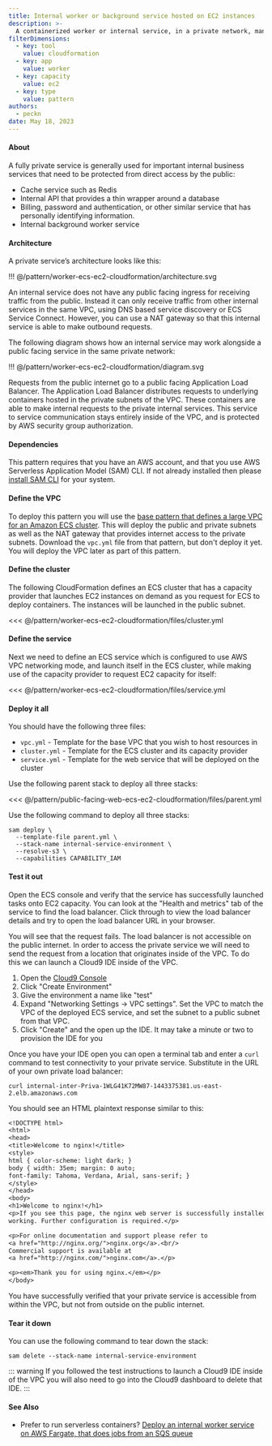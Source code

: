 ```yaml
---
title: Internal worker or background service hosted on EC2 instances
description: >-
  A containerized worker or internal service, in a private network, managed by EC2, hosted on EC2 capacity.
filterDimensions:
  - key: tool
    value: cloudformation
  - key: app
    value: worker
  - key: capacity
    value: ec2
  - key: type
    value: pattern
authors:
  - peckn
date: May 18, 2023
---
```


#### About

A fully private service is generally used for important internal business services that need to be protected from direct access by the public:

- Cache service such as Redis
- Internal API that provides a thin wrapper around a database
- Billing, password and authentication, or other similar service that has personally identifying information.
- Internal background worker service

#### Architecture

A private service’s architecture looks like this:

!!! @/pattern/worker-ecs-ec2-cloudformation/architecture.svg

An internal service does not have any public facing ingress for receiving traffic from the public. Instead it can only receive traffic from other internal services in the same VPC, using DNS based service discovery or ECS Service Connect. However, you can use a NAT gateway so that this internal service is able to make outbound requests.

The following diagram shows how an internal service may work alongside a public facing service in the same private network:

!!! @/pattern/worker-ecs-ec2-cloudformation/diagram.svg

Requests from the public internet go to a public facing Application Load Balancer. The Application Load Balancer distributes requests to underlying containers hosted in the private subnets of the VPC. These containers are able to make internal requests to the private internal services. This service to service communication stays entirely inside of the VPC, and is protected by AWS security group authorization.

#### Dependencies

This pattern requires that you have an AWS account, and that you use AWS Serverless Application Model (SAM) CLI. If not already installed then please [install SAM CLI](https://docs.aws.amazon.com/serverless-application-model/latest/developerguide/install-sam-cli.html) for your system.

#### Define the VPC

To deploy this pattern you will use the [base pattern that defines a large VPC for an Amazon ECS cluster](/large-vpc-for-amazon-ecs-cluster). This will deploy the public and private subnets as well as the NAT gateway that provides internet access to the private subnets. Download the `vpc.yml` file from that pattern, but don't deploy it yet. You will deploy the VPC later as part of this pattern.

#### Define the cluster

The following CloudFormation defines an ECS cluster that has a capacity provider that launches EC2 instances on demand as you request for ECS to deploy containers. The instances will be launched in the public subnet.

<<< @/pattern/worker-ecs-ec2-cloudformation/files/cluster.yml

#### Define the service

Next we need to define an ECS service which is configured to use AWS VPC networking mode, and launch itself in the ECS cluster, while making use of the capacity provider to request EC2 capacity for itself:

<<< @/pattern/worker-ecs-ec2-cloudformation/files/service.yml

#### Deploy it all

You should have the following three files:

- `vpc.yml` - Template for the base VPC that you wish to host resources in
- `cluster.yml` - Template for the ECS cluster and its capacity provider
- `service.yml` - Template for the web service that will be deployed on the cluster

Use the following parent stack to deploy all three stacks:

<<< @/pattern/public-facing-web-ecs-ec2-cloudformation/files/parent.yml

Use the following command to deploy all three stacks:

```shell
sam deploy \
  --template-file parent.yml \
  --stack-name internal-service-environment \
  --resolve-s3 \
  --capabilities CAPABILITY_IAM
```

#### Test it out

Open the ECS console and verify that the service has successfully launched tasks onto EC2 capacity. You can look at the "Health and metrics" tab of the service to find the load balancer. Click through to view the load balancer details and try to open the load balancer URL in your browser.

You will see that the request fails. The load balancer is not accessible on the public internet. In order to access the private service we will need to send the request from a location that originates inside of the VPC. To do this we can launch a Cloud9 IDE inside of the VPC.

1. Open the [Cloud9 Console](https://console.aws.amazon.com/cloud9control/home)
2. Click "Create Environment"
3. Give the environment a name like "test"
4. Expand "Networking Settings -> VPC settings". Set the VPC to match the VPC of the deployed ECS service, and set the subnet to a public subnet from that VPC.
5. Click "Create" and the open up the IDE. It may take a minute or two to provision the IDE for you

Once you have your IDE open you can open a terminal tab and enter a `curl` command to test connectivity to your private service. Substitute in the URL of your own private load balancer:

```
curl internal-inter-Priva-1WLG41K72MW87-1443375381.us-east-2.elb.amazonaws.com
```

You should see an HTML plaintext response similar to this:

```txt
<!DOCTYPE html>
<html>
<head>
<title>Welcome to nginx!</title>
<style>
html { color-scheme: light dark; }
body { width: 35em; margin: 0 auto;
font-family: Tahoma, Verdana, Arial, sans-serif; }
</style>
</head>
<body>
<h1>Welcome to nginx!</h1>
<p>If you see this page, the nginx web server is successfully installed and
working. Further configuration is required.</p>

<p>For online documentation and support please refer to
<a href="http://nginx.org/">nginx.org</a>.<br/>
Commercial support is available at
<a href="http://nginx.com/">nginx.com</a>.</p>

<p><em>Thank you for using nginx.</em></p>
</body>
```

You have successfully verified that your private service is accessible from within the VPC, but not from outside on the public internet.

#### Tear it down

You can use the following command to tear down the stack:

```shell
sam delete --stack-name internal-service-environment
```

::: warning
If you followed the test instructions to launch a Cloud9 IDE inside of the VPC you will also need to go into the Cloud9 dashboard to delete that IDE.
:::

#### See Also

- Prefer to run serverless containers? [Deploy an internal worker service on AWS Fargate, that does jobs from an SQS queue](/background-worker-sqs-queue-container-copilot)
